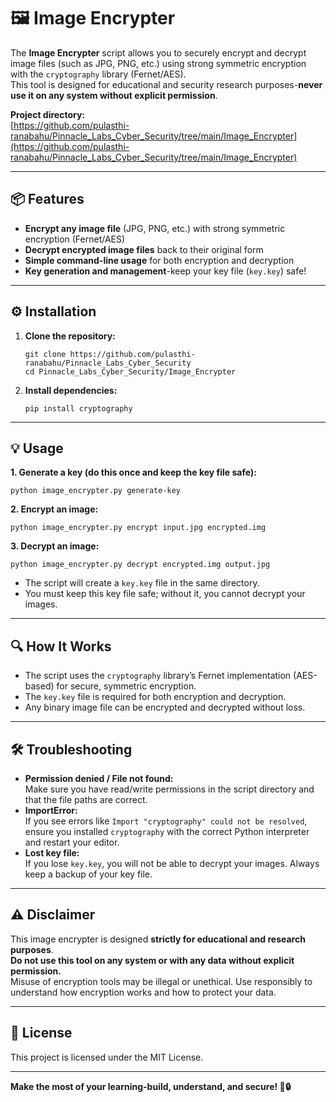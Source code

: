 # 🖼️ Image Encrypter

The **Image Encrypter** script allows you to securely encrypt and decrypt image files (such as JPG, PNG, etc.) using strong symmetric encryption with the `cryptography` library (Fernet/AES).  
This tool is designed for educational and security research purposes-**never use it on any system without explicit permission**.

**Project directory:**  
[https://github.com/pulasthi-ranabahu/Pinnacle_Labs_Cyber_Security/tree/main/Image_Encrypter](https://github.com/pulasthi-ranabahu/Pinnacle_Labs_Cyber_Security/tree/main/Image_Encrypter)

---

## 📦 Features

- **Encrypt any image file** (JPG, PNG, etc.) with strong symmetric encryption (Fernet/AES)
- **Decrypt encrypted image files** back to their original form
- **Simple command-line usage** for both encryption and decryption
- **Key generation and management**-keep your key file (`key.key`) safe!

---

## ⚙️ Installation

1. **Clone the repository:**
   ```
   git clone https://github.com/pulasthi-ranabahu/Pinnacle_Labs_Cyber_Security
   cd Pinnacle_Labs_Cyber_Security/Image_Encrypter
   ```

2. **Install dependencies:**
   ```
   pip install cryptography
   ```

---

## 💡 Usage

**1. Generate a key (do this once and keep the key file safe):**
```
python image_encrypter.py generate-key
```

**2. Encrypt an image:**
```
python image_encrypter.py encrypt input.jpg encrypted.img
```

**3. Decrypt an image:**
```
python image_encrypter.py decrypt encrypted.img output.jpg
```

- The script will create a `key.key` file in the same directory.  
- You must keep this key file safe; without it, you cannot decrypt your images.

---

## 🔍 How It Works

- The script uses the `cryptography` library’s Fernet implementation (AES-based) for secure, symmetric encryption.
- The `key.key` file is required for both encryption and decryption.
- Any binary image file can be encrypted and decrypted without loss.

---

## 🛠️ Troubleshooting

- **Permission denied / File not found:**  
  Make sure you have read/write permissions in the script directory and that the file paths are correct.
- **ImportError:**  
  If you see errors like `Import "cryptography" could not be resolved`, ensure you installed `cryptography` with the correct Python interpreter and restart your editor.
- **Lost key file:**  
  If you lose `key.key`, you will not be able to decrypt your images. Always keep a backup of your key file.

---

## ⚠️ Disclaimer

This image encrypter is designed **strictly for educational and research purposes**.  
**Do not use this tool on any system or with any data without explicit permission.**  
Misuse of encryption tools may be illegal or unethical. Use responsibly to understand how encryption works and how to protect your data.

---

## 📄 License

This project is licensed under the MIT License.

---

**Make the most of your learning-build, understand, and secure! 🚀🔒**
